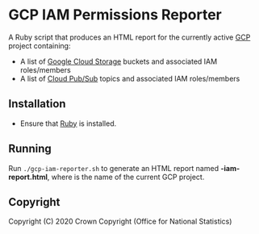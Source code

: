# GCP IAM Permissions Reporter
A Ruby script that produces an HTML report for the currently active [GCP](https://cloud.google.com/) project containing:

* A list of [Google Cloud Storage](https://cloud.google.com/storage) buckets and associated IAM roles/members
* A list of [Cloud Pub/Sub](https://cloud.google.com/pubsub) topics and associated IAM roles/members

## Installation
* Ensure that [Ruby](https://www.ruby-lang.org/en/downloads/) is installed.

## Running
Run `./gcp-iam-reporter.sh` to generate an HTML report named **<project>-iam-report.html**, where _<project>_ is the name of the current GCP project.

## Copyright
Copyright (C) 2020 Crown Copyright (Office for National Statistics)